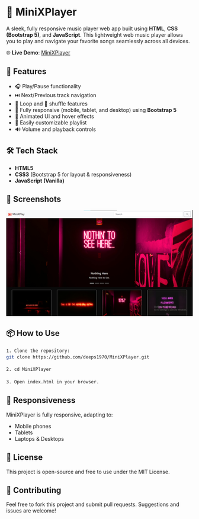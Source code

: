 # 🎵 MiniXPlayer

A sleek, fully responsive music player web app built using **HTML**, **CSS (Bootstrap 5)**, and **JavaScript**. This lightweight web music player allows you to play and navigate your favorite songs seamlessly across all devices.

🌐 **Live Demo**: [MiniXPlayer](https://deeps1970.github.io/MiniXPlayer/)

## 🚀 Features

- 🎧 Play/Pause functionality
- ⏭️ Next/Previous track navigation
- 🔁 Loop and 🔀 shuffle features
- 📱 Fully responsive (mobile, tablet, and desktop) using **Bootstrap 5**
- 🎨 Animated UI and hover effects
- 📂 Easily customizable playlist
- 🔊 Volume and playback controls

## 🛠 Tech Stack

- **HTML5**
- **CSS3** (Bootstrap 5 for layout & responsiveness)
- **JavaScript (Vanilla)**

## 📸 Screenshots

![Home-Page UI](./minixplay.png)

## 📦 How to Use

```bash
1. Clone the repository:
git clone https://github.com/deeps1970/MiniXPlayer.git

2. cd MiniXPlayer

3. Open index.html in your browser.
```

## 📱 Responsiveness
MiniXPlayer is fully responsive, adapting to:

- Mobile phones
- Tablets
- Laptops & Desktops

## 📃 License
This project is open-source and free to use under the MIT License.

## 🤝 Contributing
Feel free to fork this project and submit pull requests. Suggestions and issues are welcome!
